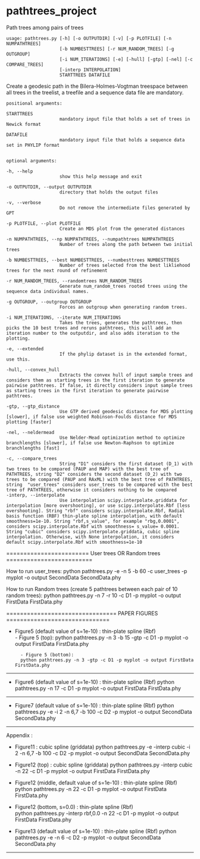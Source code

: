 # pathtrees_project
Path trees among pairs of trees

                        
    usage: pathtrees.py [-h] [-o OUTPUTDIR] [-v] [-p PLOTFILE] [-n NUMPATHTREES]
                        [-b NUMBESTTREES] [-r NUM_RANDOM_TREES] [-g OUTGROUP]
                        [-i NUM_ITERATIONS] [-e] [-hull] [-gtp] [-nel] [-c COMPARE_TREES]
                        [-interp INTERPOLATION]
                        STARTTREES DATAFILE

Create a geodesic path in the Bilera-Holmes-Vogtman treespace between all trees in the treelist, a treefile and a
sequence data file are mandatory.

    positional arguments:
    
    STARTTREES            
                        mandatory input file that holds a set of trees in Newick format
    
    DATAFILE              
                        mandatory input file that holds a sequence data set in PHYLIP format


    optional arguments:
    
    -h, --help            
                        show this help message and exit
    
    -o OUTPUTDIR, --output OUTPUTDIR
                        directory that holds the output files
                        
    -v, --verbose         
                        Do not remove the intermediate files generated by GPT
    
    -p PLOTFILE, --plot PLOTFILE
                        Create an MDS plot from the generated distances
                        
    -n NUMPATHTREES, --np NUMPATHTREES, --numpathtrees NUMPATHTREES
                        Number of trees along the path between two initial trees
                        
    -b NUMBESTTREES, --best NUMBESTTREES, --numbesttrees NUMBESTTREES
                        Number of trees selected from the best likliehood trees for the next round of refinement
                        
    -r NUM_RANDOM_TREES, --randomtrees NUM_RANDOM_TREES
                        Generate num_random_trees rooted trees using the sequence data individual names.
                        
    -g OUTGROUP, --outgroup OUTGROUP
                        Forces an outgroup when generating random trees.
                        
    -i NUM_ITERATIONS, --iterate NUM_ITERATIONS
                        Takes the trees, generates the pathtrees, then picks the 10 best trees and reruns pathtrees, this will add an iteration number to the outputdir, and also adds iteration to the plotting.
                        
    -e, --extended        
                        If the phylip dataset is in the extended format, use this.
    
    -hull, --convex_hull
                        Extracts the convex hull of input sample trees and considers them as starting trees in the first iteration to generate pairwise pathtrees. If false, it directly considers input sample trees as starting trees in the first iteration to generate pairwise pathtrees.
                        
    -gtp, --gtp_distance    
                        Use GTP derived geodesic distance for MDS plotting [slower], if false use weighted Robinson-Foulds distance for MDS plotting [faster]
                        
    -nel, --neldermead
                        Use Nelder-Mead optimization method to optimize branchlengths [slower], if false use Newton-Raphson to optimize branchlengths [fast]
                        
    -c, --compare_trees
                        String "D1" considers the first dataset (D_1) with two trees to be compared (PAUP and MAP) with the best tree of PATHTREES, string "D2" considers the second dataset (D_2) with two trees to be compared (PAUP and RAxML) with the best tree of PATHTREES, string  "user_trees" considers user_trees to be compared with the best tree of PATHTREES, otherwise it considers nothing to be compared
    -interp, --interpolate
                        Use interpolation scipy.interpolate.griddata for interpolation [more overshooting], or use scipy.interpolate.Rbf [less overshooting]. String "rbf" considers scipy.interpolate.Rbf, Radial basis function (RBF) thin-plate spline interpolation, with default smoothness=1e-10. String "rbf,s_value", for example "rbg,0.0001", considers scipy.interpolate.Rbf with smoothness= s_value= 0.0001. String "cubic" considers scipy.interpolate.griddata, cubic spline interpolation. Otherwise, with None interpolation, it considers default scipy.interpolate.Rbf with smoothness=1e-10
 

			

 
========================  User trees OR Random trees  =========================

How to run user_trees:
        python pathtrees.py -e -n 5 -b 60 -c user_trees  -p myplot -o output SecondData SecondData.phy
  
        
How to run Random trees (create 5 pathtrees between each pair of 10 random trees):
        python pathtrees.py -n 7 -r 10 -c D1 -p myplot -o output FirstData FirstData.phy
  
        
================================  PAPER FIGURES  ==============================

- Figure5 (default value of s=1e-10) : thin-plate spline (Rbf)  
        - Figure 5 (top):
        python pathtrees.py -n 3 -b 15 -gtp -c D1  -p myplot -o output FirstData FirstData.phy 
        
        - Figure 5 (bottom):
        python pathtrees.py -n 3 -gtp -c D1 -p myplot -o output FirstData FirstData.phy 
----------------------------
        
- Figure6 (default value of s=1e-10) : thin-plate spline (Rbf) 
        python pathtrees.py -n 17 -c D1  -p myplot -o output FirstData FirstData.phy
----------------------------

    
- Figure7 (default value of s=1e-10) : thin-plate spline (Rbf)
    python pathtrees.py -e -i 2  -n 6,7 -b 100 -c D2 -p myplot -o output SecondData SecondData.phy
    
----------------------------

Appendix :

- Figure11 : cubic spline (griddata)
    python pathtrees.py -e -interp cubic -i 2  -n 6,7 -b 100 -c D2 -p myplot -o output SecondData SecondData.phy
    
- Figure12 (top) : cubic spline (griddata)
        python pathtrees.py -interp cubic  -n 22 -c D1  -p myplot -o output FirstData FirstData.phy
        
- Figure12 (middle, default value of s=1e-10) : thin-plate spline (Rbf) 
        python pathtrees.py -n 22 -c D1  -p myplot -o output FirstData FirstData.phy
        
 - Figure12 (bottom, s=0.0) : thin-plate spline (Rbf)       
        python pathtrees.py -interp rbf,0.0  -n 22 -c D1  -p myplot -o output FirstData FirstData.phy
        
        
- Figure13 (default value of s=1e-10) : thin-plate spline (Rbf) 
        python pathtrees.py -e -n 6 -c D2 -p myplot -o output SecondData SecondData.phy
----------------------------
